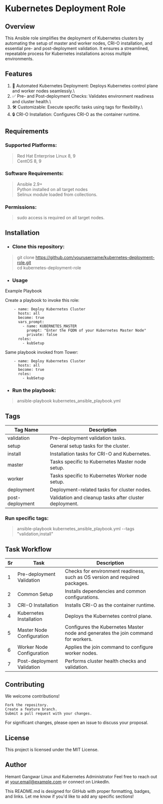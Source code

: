 # Kubernetes Deployment Role

## Overview

This Ansible role simplifies the deployment of Kubernetes clusters by automating the setup of master and worker nodes, CRI-O installation, and essential pre- and post-deployment validation. It ensures a streamlined, repeatable process for Kubernetes installations across multiple environments.

## Features

1. 🚀 Automated Kubernetes Deployment: Deploys Kubernetes control plane and worker nodes seamlessly.\
2. ✅ Pre- and Post-deployment Checks: Validates environment readiness and cluster health.\
3. 🛠️ Customizable: Execute specific tasks using tags for flexibility.\
4. 🔒 CRI-O Installation: Configures CRI-O as the container runtime.

## Requirements

### Supported Platforms:
> Red Hat Enterprise Linux 8, 9\
> CentOS 8, 9

### Software Requirements:
> Ansible 2.9+\
> Python installed on all target nodes\
> Selinux module loaded from collections.

### Permissions:
> sudo access is required on all target nodes.

## Installation

- ### Clone this repository:

> git clone https://github.com/yourusername/kubernetes-deployment-role.git \
> cd kubernetes-deployment-role

- ### Usage
Example Playbook

Create a playbook to invoke this role:

        - name: Deploy Kubernetes Cluster
          hosts: all
          become: true
          vars_prompt:
            - name: KUBERNETES_MASTER
              prompt: "Enter the FQDN of your Kubernetes Master Node"
              private: false
          roles:
            - kubSetup

Same playbook invoked from Tower:

        - name: Deploy Kubernetes Cluster
          hosts: all
          become: true
          roles:
            - kubSetup

- ### Run the playbook:

> ansible-playbook kubernetes_ansible_playbook.yml

## Tags

Tag Name | Description
|--------|------------|
validation | Pre-deployment validation tasks.
setup | General setup tasks for the cluster.
install | Installation tasks for CRI-O and Kubernetes.
master | Tasks specific to Kubernetes Master node setup.
worker | Tasks specific to Kubernetes Worker node setup.
deployment | Deployment-related tasks for cluster nodes.
post-deployment | Validation and cleanup tasks after cluster deployment.

### Run specific tags:

> ansible-playbook kubernetes_ansible_playbook.yml --tags "validation,install"

## Task Workflow

Sr|Task|Description
|-|----|-----------|
1 | Pre-deployment Validation | Checks for environment readiness, such as OS version and required packages.
2 | Common Setup | Installs dependencies and common configurations.
3 | CRI-O Installation | Installs CRI-O as the container runtime.
4 | Kubernetes Installation | Deploys the Kubernetes control plane.
5 | Master Node Configuration | Configures the Kubernetes Master node and generates the join command for workers.
6 | Worker Node Configuration | Applies the join command to configure worker nodes.
7 | Post-deployment Validation | Performs cluster health checks and validation.

## Contributing

We welcome contributions!

    Fork the repository.
    Create a feature branch.
    Submit a pull request with your changes.

For significant changes, please open an issue to discuss your proposal.
## License

This project is licensed under the MIT License.
## Author

  Hemant Gangwar
Linux and Kubernetes Administrator
Feel free to reach out at your.email@example.com or connect on LinkedIn.

This README.md is designed for GitHub with proper formatting, badges, and links. Let me know if you'd like to add any specific sections!
